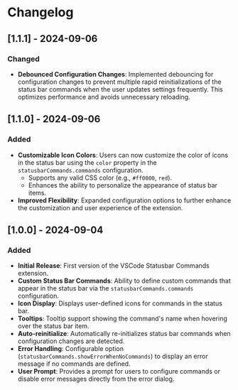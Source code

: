 # Changelog

## [1.1.1] - 2024-09-06

### Changed

- **Debounced Configuration Changes**: Implemented debouncing for configuration changes to prevent multiple rapid reinitializations of the status bar commands when the user updates settings frequently. This optimizes performance and avoids unnecessary reloading.

## [1.1.0] - 2024-09-06

### Added

- **Customizable Icon Colors**: Users can now customize the color of icons in the status bar using the `color` property in the `statusbarCommands.commands` configuration.
  - Supports any valid CSS color (e.g., `#ff0000`, `red`).
  - Enhances the ability to personalize the appearance of status bar items.
- **Improved Flexibility**: Expanded configuration options to further enhance the customization and user experience of the extension.

## [1.0.0] - 2024-09-04

### Added

- **Initial Release**: First version of the VSCode Statusbar Commands extension.
- **Custom Status Bar Commands**: Ability to define custom commands that appear in the status bar via the `statusbarCommands.commands` configuration.
- **Icon Display**: Displays user-defined icons for commands in the status bar.
- **Tooltips**: Tooltip support showing the command's name when hovering over the status bar item.
- **Auto-reinitialize**: Automatically re-initializes status bar commands when configuration changes are detected.
- **Error Handling**: Configurable option (`statusbarCommands.showErrorWhenNoCommands`) to display an error message if no commands are defined.
- **User Prompt**: Provides a prompt for users to configure commands or disable error messages directly from the error dialog.
